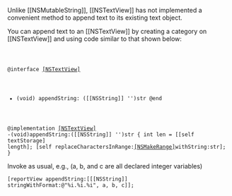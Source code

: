 Unlike [[NSMutableString]], [[NSTextView]] has not implemented a convenient method to append text to its existing text object.

You can append text to an [[NSTextView]] by creating a category on [[NSTextView]] and using code similar to that shown below:

<code>

@interface [[NSTextView]](Controller)
- (void) appendString: ([[NSString]] '')str
@end

@implementation [[NSTextView]](Controller)
-(void)appendString:([[NSString]] '')str
{
    int len = [[self textStorage] length];
    [self replaceCharactersInRange:[[NSMakeRange]](len,0)withString:str];
}
</code>

Invoke as usual, e.g., (a, b, and c are all declared integer variables)

<code>[reportView appendString:[[[NSString]] stringWithFormat:@"%i.%i.%i", a, b, c]];</code>